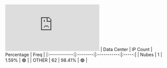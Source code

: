 ![Diagramm](https://github.com/obajay/StateSync-snapshots/blob/main/Projects/Lum/1/README.md)
| Data Center | IP Count | Percentage | Freq |
|:------------:|:--------:|:-----------:|:-----:|
| Nubes | 1 | 1.59% | 🟢 |
| OTHER | 62 | 98.41% | 🟢 |
